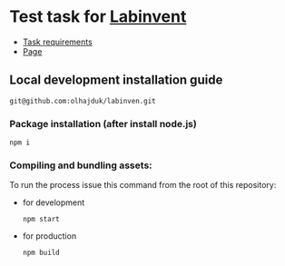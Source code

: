 # Test task for [Labinvent](http://labinvent.com/)

* [Task requirements](./docs/test_requirements.md)
* [Page](https://olhajduk.github.io/labinven/)

## Local development installation guide
```
git@github.com:olhajduk/labinven.git
```
### Package installation (after install node.js)
```
npm i
```

### Compiling and bundling assets:
To run the process issue this command from the root of this repository:

* for development
  ```
  npm start
  ```
* for production
  ```
  npm build
  ```
